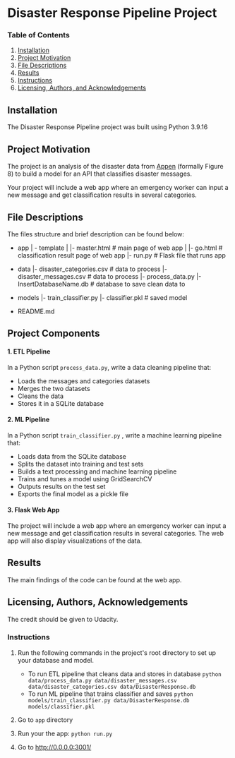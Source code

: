 # Disaster Response Pipeline Project
### Table of Contents

1. [Installation](#installation)
2. [Project Motivation](#motivation)
3. [File Descriptions](#files)
4. [Results](#results)
5. [Instructions](#instruction)
6. [Licensing, Authors, and Acknowledgements](#licensing)

## Installation <a name="installation"></a>

The Disaster Response Pipeline project was built using Python 3.9.16

## Project Motivation<a name="motivation"></a>

The project is an analysis of the disaster data from [Appen](https://www.figure-eight.com/) (formally Figure 8) to build a model for an API that classifies disaster messages.

Your project will include a web app where an emergency worker can input a new message and get classification results in several categories.

## File Descriptions <a name="files"></a>
 The files structure and brief description can be found below:

- app
| - template
| |- master.html  # main page of web app
| |- go.html  # classification result page of web app
|- run.py  # Flask file that runs app

- data
|- disaster_categories.csv  # data to process 
|- disaster_messages.csv  # data to process
|- process_data.py
|- InsertDatabaseName.db   # database to save clean data to

- models
|- train_classifier.py
|- classifier.pkl  # saved model 

- README.md


## Project Components

#### 1. ETL Pipeline
In a Python script `process_data.py`, write a data cleaning pipeline that:

- Loads the messages and categories datasets
- Merges the two datasets
- Cleans the data
- Stores it in a SQLite database

#### 2. ML Pipeline
In a Python script `train_classifier.py` , write a machine learning pipeline that:

- Loads data from the SQLite database
- Splits the dataset into training and test sets
- Builds a text processing and machine learning pipeline
- Trains and tunes a model using GridSearchCV
- Outputs results on the test set
- Exports the final model as a pickle file

#### 3. Flask Web App
The project will include a web app where an emergency worker can input a new message and get classification results in several categories. The web app will also display visualizations of the data.

## Results<a name="results"></a>
The main findings of the code can be found at the web app.

## Licensing, Authors, Acknowledgements<a name="licensing"></a>
The credit should be given to Udacity.

### Instructions <a name="instrution"></a>
1. Run the following commands in the project's root directory to set up your database and model.

    - To run ETL pipeline that cleans data and stores in database
        `python data/process_data.py data/disaster_messages.csv data/disaster_categories.csv data/DisasterResponse.db`
    - To run ML pipeline that trains classifier and saves
        `python models/train_classifier.py data/DisasterResponse.db models/classifier.pkl`

2. Go to `app` directory

3. Run your the app: `python run.py`

4. Go to http://0.0.0.0:3001/

